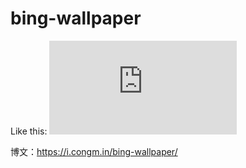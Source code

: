 bing-wallpaper
===

Like this:
![Bing Wallpaper](http://congm.in/bing.php)

博文：https://i.congm.in/bing-wallpaper/
